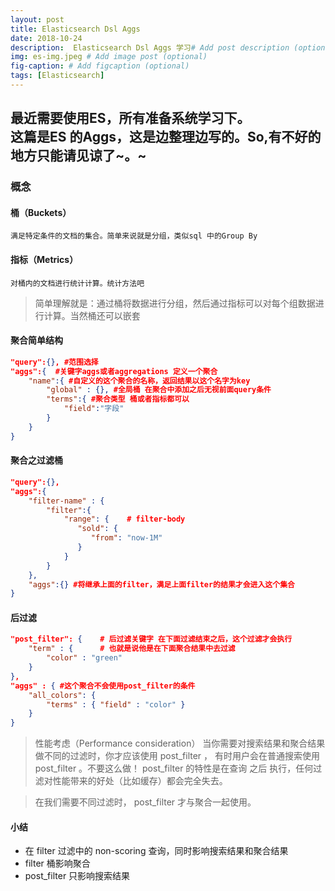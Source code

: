 ```yaml
---
layout: post
title: Elasticsearch Dsl Aggs
date: 2018-10-24
description:  Elasticsearch Dsl Aggs 学习# Add post description (optional)
img: es-img.jpeg # Add image post (optional)
fig-caption: # Add figcaption (optional)
tags: [Elasticsearch]
---
```

最近需要使用ES，所有准备系统学习下。  
这篇是ES 的Aggs，这是边整理边写的。So,有不好的地方只能请见谅了~。~
---
### 概念

#### 桶（Buckets）  
    满足特定条件的文档的集合。简单来说就是分组，类似sql 中的Group By


#### 指标（Metrics）
    对桶内的文档进行统计计算。统计方法吧

>简单理解就是：通过桶将数据进行分组，然后通过指标可以对每个组数据进行计算。当然桶还可以嵌套

#### 聚合简单结构
```Json
"query":{}, #范围选择
"aggs":{  #关键字aggs或者aggregations 定义一个聚合
	"name":{ #自定义的这个聚合的名称，返回结果以这个名字为key
		"global" : {}, #全局桶 在聚合中添加之后无视前面query条件
		"terms":{ #聚合类型 桶或者指标都可以
			"field":"字段"
		}
	}
}
```
#### 聚合之过滤桶
```Json
"query":{},
"aggs":{
	"filter-name" : {
		"filter":{
			"range": {    # filter-body
               "sold": {
                  "from": "now-1M"  
               }
            }
		}
	},
	"aggs":{} #将继承上面的filter，满足上面filter的结果才会进入这个集合
}
```
#### 后过滤
```Json
"post_filter": {    # 后过滤关键字 在下面过滤结束之后，这个过滤才会执行
    "term" : {		# 也就是说他是在下面聚合结果中去过滤
        "color" : "green"
    }
},
"aggs" : { #这个聚合不会使用post_filter的条件
    "all_colors": {
        "terms" : { "field" : "color" }
    }
}
```

>性能考虑（Performance consideration）
>当你需要对搜索结果和聚合结果做不同的过滤时，你才应该使用 post_filter ， 有时用户会在普通搜索使用 post_filter 。不要这么做！ post_filter 的特性是在查询 之后 执行，任何过滤对性能带来的好处（比如缓存）都会完全失去。

>在我们需要不同过滤时， post_filter 才与聚合一起使用。

#### 小结
* 在 filter 过滤中的 non-scoring 查询，同时影响搜索结果和聚合结果
* filter 桶影响聚合
* post_filter 只影响搜索结果

